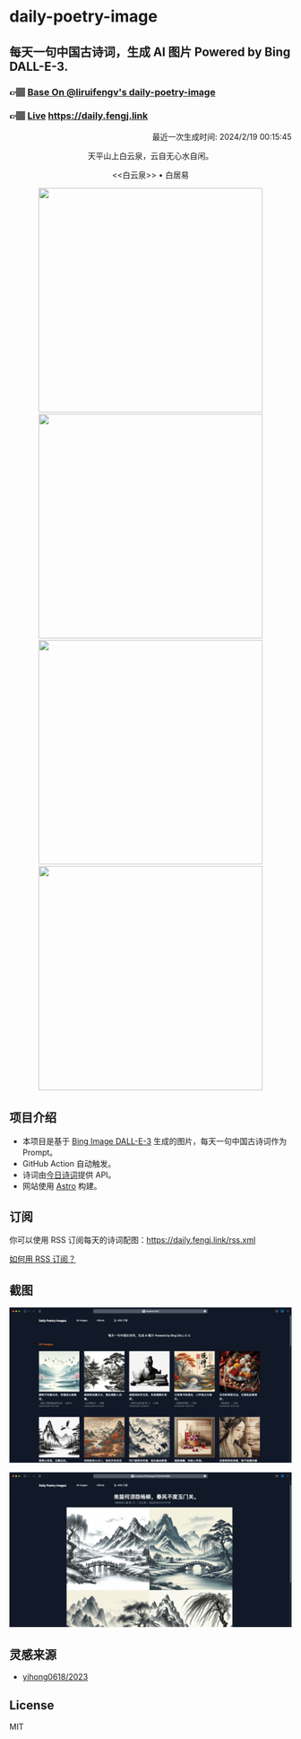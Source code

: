
# daily-poetry-image

## 每天一句中国古诗词，生成 AI 图片 Powered by Bing DALL-E-3.

### 👉🏽 [Base On @liruifengv's daily-poetry-image](https://github.com/liruifengv/daily-poetry-image)

### 👉🏽 [Live](https://daily.fengj.link) https://daily.fengj.link

<p align="right">
  最近一次生成时间: 2024/2/19 00:15:45
</p>
<p align="center">
天平山上白云泉，云自无心水自闲。
</p>
<p align="center">
<<白云泉>> • 白居易
</p>
<p align="center">
<img src="https://tse2.mm.bing.net/th/id/OIG4.rL9JO8uapPtPvNzP5Tc2" height="400" width="400" />
<img src="https://tse1.mm.bing.net/th/id/OIG4.kBqBqBmqwoBZLSSEZp8i" height="400" width="400" />
<img src="https://tse3.mm.bing.net/th/id/OIG4.M6UoI8fOQmjSYfSl8pRO" height="400" width="400" />
<img src="https://tse2.mm.bing.net/th/id/OIG4.y22SxYmZv_R5ydGK_rOG" height="400" width="400" />
</p>

## 项目介绍

-   本项目是基于 [Bing Image DALL-E-3](https://www.bing.com/images/create) 生成的图片，每天一句中国古诗词作为 Prompt。
-   GitHub Action 自动触发。
-   诗词由[今日诗词](https://www.jinrishici.com/)提供 API。
-   网站使用 [Astro](https://astro.build) 构建。

## 订阅

你可以使用 RSS 订阅每天的诗词配图：https://daily.fengj.link/rss.xml

[如何用 RSS 订阅？](https://zhuanlan.zhihu.com/p/55026716)

## 截图

![图片列表](./screenshots/Snipaste_2023-12-28_21-00-26.png)

![图片详情](./screenshots/Snipaste_2023-12-28_21-00-53.png)

## 灵感来源

-   [yihong0618/2023](https://github.com/yihong0618/2023)

## License

MIT
